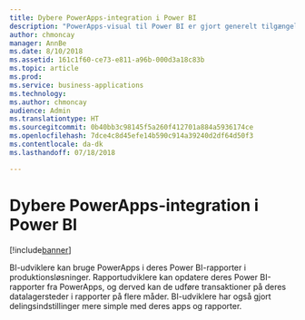 ```yaml
---
title: Dybere PowerApps-integration i Power BI
description: "PowerApps-visual til Power BI er gjort generelt tilgængelig"
author: chmoncay
manager: AnnBe
ms.date: 8/10/2018
ms.assetid: 161c1f60-ce73-e811-a96b-000d3a18c83b
ms.topic: article
ms.prod: 
ms.service: business-applications
ms.technology: 
ms.author: chmoncay
audience: Admin
ms.translationtype: HT
ms.sourcegitcommit: 0b40bb3c98145f5a260f412701a884a5936174ce
ms.openlocfilehash: 7dce4c8d45efe14b590c914a39240d2df64d50f3
ms.contentlocale: da-dk
ms.lasthandoff: 07/18/2018

---
```

# <a name="deeper-powerapps-integration-in-power-bi"></a>Dybere PowerApps-integration i Power BI


[!include[banner](../../includes/banner.md)]

BI-udviklere kan bruge PowerApps i deres Power BI-rapporter i produktionsløsninger. Rapportudviklere kan opdatere deres Power BI-rapporter fra PowerApps, og derved kan de udføre transaktioner på deres datalagersteder i rapporter på flere måder.  BI-udviklere har også gjort delingsindstillinger mere simple med deres apps og rapporter.

